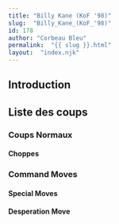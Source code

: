 ```yaml
---
title: "Billy Kane (KoF '98)"
slug:  "Billy_Kane_(KoF_'98)"
id: 178
author: "Corbeau Bleu"
permalink:  "{{ slug }}.html"
layout:  "index.njk"
---
```


## Introduction

## Liste des coups

### Coups Normaux

#### Choppes

### Command Moves

#### Special Moves

#### Desperation Move
